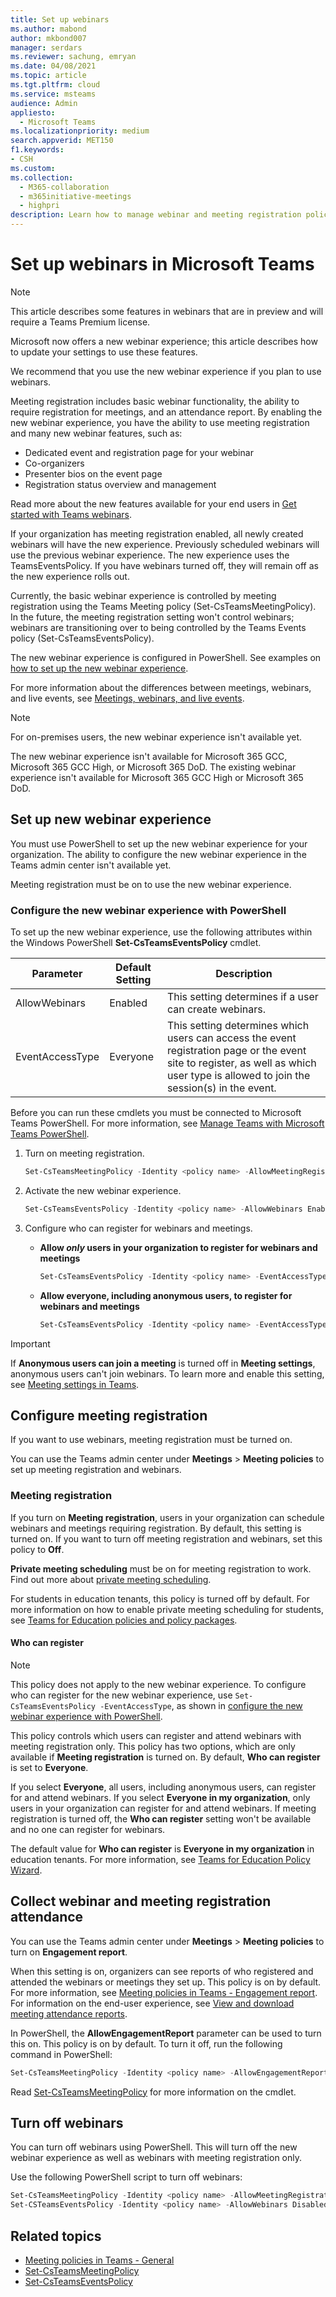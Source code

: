 ```yaml
---
title: Set up webinars
ms.author: mabond
author: mkbond007
manager: serdars
ms.reviewer: sachung, emryan
ms.date: 04/08/2021
ms.topic: article
ms.tgt.pltfrm: cloud
ms.service: msteams
audience: Admin
appliesto: 
  - Microsoft Teams
ms.localizationpriority: medium
search.appverid: MET150
f1.keywords:
- CSH
ms.custom: 
ms.collection: 
  - M365-collaboration
  - m365initiative-meetings
  - highpri
description: Learn how to manage webinar and meeting registration policies in Teams.
---
```


# Set up webinars in Microsoft Teams

> [!NOTE]
> This article describes some features in webinars that are in preview and will require a Teams Premium license.

Microsoft now offers a new webinar experience; this article describes how to update your settings to use these features.

We recommend that you use the new webinar experience if you plan to use webinars.

Meeting registration includes basic webinar functionality, the ability to require registration for meetings, and an attendance report. By enabling the new webinar experience, you have the ability to use meeting registration and many new webinar features, such as:

- Dedicated event and registration page for your webinar
- Co-organizers
- Presenter bios on the event page
- Registration status overview and management

Read more about the new features available for your end users in [Get started with Teams webinars](https://support.microsoft.com/office/42f3f874-22dc-4289-b53f-bbc1a69013e3).

If your organization has meeting registration enabled, all newly created webinars will have the new experience. Previously scheduled webinars will use the previous webinar experience. The new experience uses the TeamsEventsPolicy. If you have webinars turned off, they will remain off as the new experience rolls out.

Currently, the basic webinar experience is controlled by meeting registration using the Teams Meeting policy (Set-CsTeamsMeetingPolicy). In the future, the meeting registration setting won't control webinars; webinars are transitioning over to being controlled by the Teams Events policy (Set-CsTeamsEventsPolicy).

The new webinar experience is configured in PowerShell. See examples on [how to set up the new webinar experience](#set-up-new-webinar-experience).

For more information about the differences between meetings, webinars, and live events, see [Meetings, webinars, and live events](quick-start-meetings-live-events.md).

> [!NOTE]
> For on-premises users, the new webinar experience isn't available yet.
>
> The new webinar experience isn't available for Microsoft 365 GCC, Microsoft 365 GCC High, or Microsoft 365 DoD. The existing webinar experience isn't available for Microsoft 365 GCC High or Microsoft 365 DoD.

## Set up new webinar experience

You must use PowerShell to set up the new webinar experience for your organization. The ability to configure the new webinar experience in the Teams admin center isn't available yet.

Meeting registration must be on to use the new webinar experience.

### Configure the new webinar experience with PowerShell

To set up the new webinar experience, use the following attributes within the Windows PowerShell **Set-CsTeamsEventsPolicy** cmdlet.

|Parameter|Default Setting|Description|
|---------|-----------|---------------|
|AllowWebinars|Enabled|This setting determines if a user can create webinars.|
|EventAccessType|Everyone|This setting determines which users can access the event registration page or the event site to register, as well as which user type is allowed to join the session(s) in the event.|

Before you can run these cmdlets you must be connected to Microsoft Teams PowerShell. For more information, see [Manage Teams with Microsoft Teams PowerShell](/microsoftteams/teams-powershell-managing-teams).

1. Turn on meeting registration.

    ```powershell
    Set-CsTeamsMeetingPolicy -Identity <policy name> -AllowMeetingRegistration $True
    ```

1. Activate the new webinar experience.

    ```powershell
    Set-CsTeamsEventsPolicy -Identity <policy name> -AllowWebinars Enabled
    ```

1. Configure who can register for webinars and meetings.

    - **Allow ***only*** users in your organization to register for webinars and meetings**

        ```powershell
        Set-CsTeamsEventsPolicy -Identity <policy name> -EventAccessType EveryoneInCompanyExcludingGuests
        ```

    - **Allow everyone, including anonymous users, to register for webinars and meetings**

        ```powershell
        Set-CsTeamsEventsPolicy -Identity <policy name> -EventAccessType Everyone
        ```

> [!IMPORTANT]
> If **Anonymous users can join a meeting** is turned off in **Meeting settings**, anonymous users can't join webinars. To learn more and enable this setting, see [Meeting settings in Teams](meeting-settings-in-teams.md).

## Configure meeting registration

If you want to use webinars, meeting registration must be turned on.

You can use the Teams admin center under **Meetings** > **Meeting policies** to set up meeting registration and webinars.

### Meeting registration

If you turn on **Meeting registration**, users in your organization can schedule webinars and meetings requiring registration. By default, this setting is turned on. If you want to turn off meeting registration and webinars, set this policy to **Off**.

**Private meeting scheduling** must be on for meeting registration to work. Find out more about [private meeting scheduling](meeting-policies-in-teams-general.md).

For students in education tenants, this policy is turned off by default. For more information on how to enable private meeting scheduling for students, see [Teams for Education policies and policy packages](policy-packages-edu.md).

#### Who can register

> [!NOTE]
> This policy does not apply to the new webinar experience. To configure who can register for the new webinar experience, use `Set-CsTeamsEventsPolicy -EventAccessType`, as shown in [configure the new webinar experience with PowerShell](#configure-the-new-webinar-experience-with-powershell).

This policy controls which users can register and attend webinars with meeting registration only. This policy has two options, which are only available if **Meeting registration** is turned on. By default, **Who can register** is set to **Everyone**.

If you select **Everyone**, all users, including anonymous users, can register for and attend webinars. If you select **Everyone in my organization**, only users in your organization can register for and attend webinars. If meeting registration is turned off, the **Who can register** setting won't be available and no one can register for webinars.

The default value for **Who can register** is **Everyone in my organization** in education tenants. For more information, see [Teams for Education Policy Wizard](easy-policy-setup-edu.md).

## Collect webinar and meeting registration attendance

You can use the Teams admin center under **Meetings** > **Meeting policies** to turn on **Engagement report**.

When this setting is on, organizers can see reports of who registered and attended the webinars or meetings they set up. This policy is on by default. For more information, see [Meeting policies in Teams - Engagement report](meeting-policies-in-teams-general.md#engagement-report). For information on the end-user experience, see [View and download meeting attendance reports](https://support.microsoft.com/office/ae7cf170-530c-47d3-84c1-3aedac74d310).

In PowerShell, the **AllowEngagementReport** parameter can be used to turn this on. This policy is on by default. To turn it off, run the following command in PowerShell:

```powershell
Set-CsTeamsMeetingPolicy -Identity <policy name> -AllowEngagementReport Disabled
```

Read [Set-CsTeamsMeetingPolicy](/powershell/module/skype/set-csteamsmeetingpolicy) for more information on the cmdlet.

## Turn off webinars

You can turn off webinars using PowerShell. This will turn off the new webinar experience as well as webinars with meeting registration only.

Use the following PowerShell script to turn off webinars:

```powershell
Set-CsTeamsMeetingPolicy -Identity <policy name> -AllowMeetingRegistration $False
Set-CSTeamsEventsPolicy -Identity <policy name> -AllowWebinars Disabled
```

## Related topics

- [Meeting policies in Teams - General](meeting-policies-in-teams-general.md)
- [Set-CsTeamsMeetingPolicy](/powershell/module/skype/set-csteamsmeetingpolicy)
- [Set-CsTeamsEventsPolicy](/powershell/module/teams/set-csteamseventspolicy)
